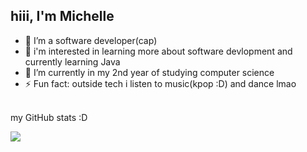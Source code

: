 ## hiii, I'm Michelle


- 🔭 I’m a software developer(cap)
- 🌱 i'm interested in learning more about software devlopment and currently learning Java
- 👯 I’m currently in my 2nd year of studying computer science
- ⚡ Fun fact: outside tech i listen to music(kpop :D) and dance lmao
<br>
my GitHub stats :D
<br><be>

![](https://github-readme-stats.vercel.app/api?username=michy0902&show_icons=true&theme=merko)
<br>
